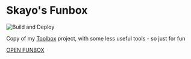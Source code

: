# Skayo's Funbox

![Build and Deploy](https://github.com/Skayo/Funbox/workflows/Build%20and%20Deploy/badge.svg)

Copy of my [Toolbox](https://github.com/Skayo/Toolbox) project, with some less useful tools - so just for fun

[OPEN FUNBOX](https://fun.skayo.dev)
